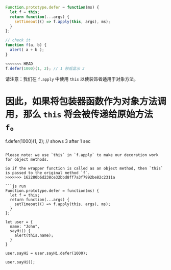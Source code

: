 

```js run
Function.prototype.defer = function(ms) {
  let f = this;
  return function(...args) {
    setTimeout(() => f.apply(this, args), ms);
  }
};

// check it
function f(a, b) {
  alert( a + b );
}

<<<<<<< HEAD
f.defer(1000)(1, 2); // 1 秒后显示 3
```

请注意：我们在 `f.apply` 中使用 `this` 以使装饰者适用于对象方法。

因此，如果将包装器函数作为对象方法调用，那么 `this` 将会被传递给原始方法 `f`。
=======
f.defer(1000)(1, 2); // shows 3 after 1 sec
```

Please note: we use `this` in `f.apply` to make our decoration work for object methods.

So if the wrapper function is called as an object method, then `this` is passed to the original method `f`.
>>>>>>> 162280b6d238ce32bbd8ff7a3f7992be82c2311a

```js run
Function.prototype.defer = function(ms) {
  let f = this;
  return function(...args) {
    setTimeout(() => f.apply(this, args), ms);
  }
};

let user = {
  name: "John",
  sayHi() {
    alert(this.name);
  }
}

user.sayHi = user.sayHi.defer(1000);

user.sayHi();
```

